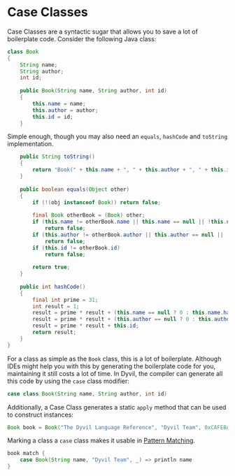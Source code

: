 # Case Classes

Case Classes are a syntactic sugar that allows you to save a lot of boilerplate code. Consider the following Java class:

```java
class Book
{
    String name;
    String author;
    int id;
    
    public Book(String name, String author, int id)
    {
        this.name = name;
        this.author = author;
        this.id = id;
    }
```

Simple enough, though you may also need an `equals`, `hashCode` and `toString` implementation.

```java
    public String toString()
    {
        return "Book(" + this.name + ", " + this.author + ", " + this.id + ")";
    }
    
    public boolean equals(Object other)
    {
        if (!(obj instanceof Book)) return false;
        
        final Book otherBook = (Book) other;
        if (this.name != otherBook.name || this.name == null || !this.name.equals(otherBook.name)
            return false;
        if (this.author != otherBook.author || this.author == null || !this.author.equals(otherBook.author)
            return false;
        if (this.id != otherBook.id)
            return false;
        
        return true;
    }
    
    public int hashCode()
    {
        final int prime = 31;
        int result = 1;
        result = prime * result + (this.name == null ? 0 : this.name.hashCode());
        result = prime * result + (this.author == null ? 0 : this.author.hashCode());
        result = prime * result + this.id;
        return result;
    }
}
```

For a class as simple as the `Book` class, this is a lot of boilerplate. Although IDEs might help you with this by generating the boilerplate code for you, maintaining it still costs a lot of time. In Dyvil, the compiler can generate all this code by using the `case` class modifier:

```java
case class Book(String name, String author, int id)
```

Additionally, a Case Class generates a static `apply` method that can be used to construct instances:

```java
Book book = Book("The Dyvil Language Reference", "Dyvil Team", 0xCAFEBABE)
```

Marking a class a `case` class makes it usable in [Pattern Matching](../expressions/patterns.md).

```java
book match {
    case Book(String name, "Dyvil Team", _) => println name
}
```